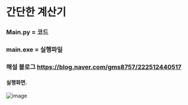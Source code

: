 # 간단한 계산기
### Main.py = 코드
### main.exe = 실행파일
### 해설 블로그 https://blog.naver.com/gms8757/222512440517

#### 실행화면.
![image](https://user-images.githubusercontent.com/82009667/135588367-fee6786e-3ed2-402a-aff4-b3f8555a582d.png)
